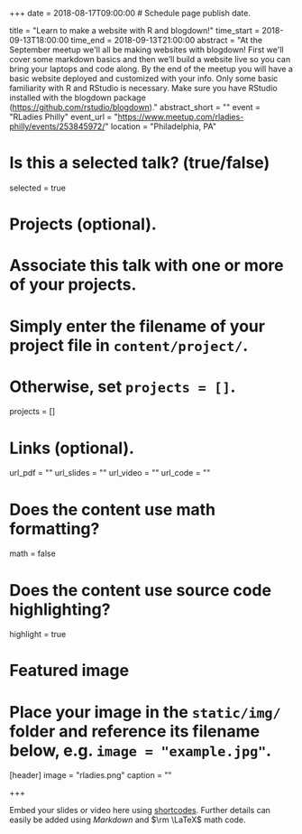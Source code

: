 +++
date = 2018-08-17T09:00:00  # Schedule page publish date.

title = "Learn to make a website with R and blogdown!"
time_start = 2018-09-13T18:00:00
time_end = 2018-09-13T21:00:00
abstract = "At the September meetup we'll all be making websites with blogdown! First we'll cover some markdown basics and then we’ll build a website live so you can bring your laptops and code along. By the end of the meetup you will have a basic website deployed and customized with your info. Only some basic familiarity with R and RStudio is necessary. Make sure you have RStudio installed with the blogdown package (https://github.com/rstudio/blogdown)."
abstract_short = ""
event = "RLadies Philly"
event_url = "https://www.meetup.com/rladies-philly/events/253845972/"
location = "Philadelphia, PA"

# Is this a selected talk? (true/false)
selected = true

# Projects (optional).
#   Associate this talk with one or more of your projects.
#   Simply enter the filename of your project file in `content/project/`.
#   Otherwise, set `projects = []`.
projects = []

# Links (optional).
url_pdf = ""
url_slides = ""
url_video = ""
url_code = ""

# Does the content use math formatting?
math = false

# Does the content use source code highlighting?
highlight = true

# Featured image
# Place your image in the `static/img/` folder and reference its filename below, e.g. `image = "example.jpg"`.
[header]
image = "rladies.png"
caption = ""

+++

Embed your slides or video here using [shortcodes](https://sourcethemes.com/academic/post/writing-markdown-latex/). Further details can easily be added using *Markdown* and $\rm \LaTeX$ math code.
